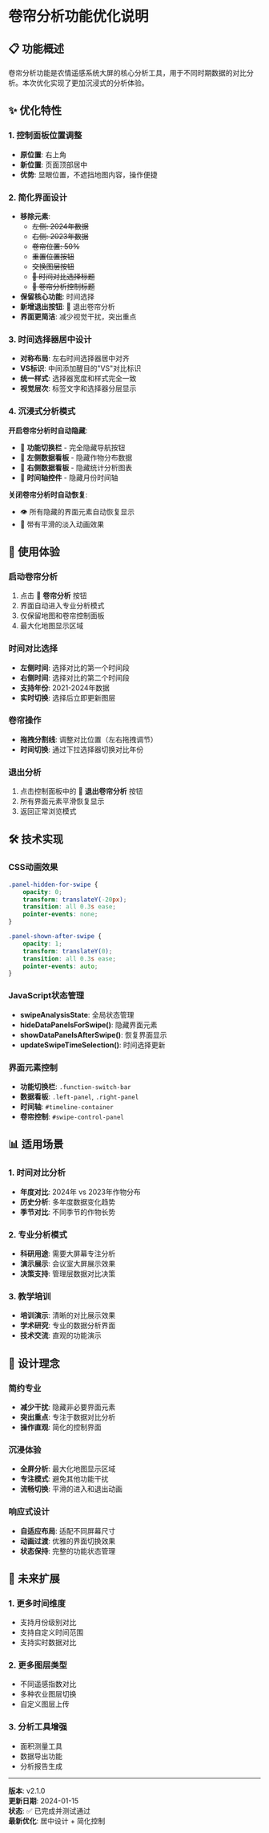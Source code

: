 # 卷帘分析功能优化说明

## 📋 功能概述

卷帘分析功能是农情遥感系统大屏的核心分析工具，用于不同时期数据的对比分析。本次优化实现了更加沉浸式的分析体验。

## ✨ 优化特性

### 1. 控制面板位置调整
- **原位置**: 右上角
- **新位置**: 页面顶部居中
- **优势**: 显眼位置，不遮挡地图内容，操作便捷

### 2. 简化界面设计
- **移除元素**: 
  - ~~左侧: 2024年数据~~
  - ~~右侧: 2023年数据~~
  - ~~卷帘位置: 50%~~
  - ~~重置位置按钮~~
  - ~~交换图层按钮~~
  - ~~📅 时间对比选择标题~~
  - ~~📏 卷帘分析控制标题~~
- **保留核心功能**: 时间选择
- **新增退出按钮**: 🚪 退出卷帘分析
- **界面更简洁**: 减少视觉干扰，突出重点

### 3. 时间选择器居中设计
- **对称布局**: 左右时间选择器居中对齐
- **VS标识**: 中间添加醒目的"VS"对比标识
- **统一样式**: 选择器宽度和样式完全一致
- **视觉层次**: 标签文字和选择器分层显示

### 4. 沉浸式分析模式
**开启卷帘分析时自动隐藏**:
- 🙈 **功能切换栏** - 完全隐藏导航按钮
- 🙈 **左侧数据看板** - 隐藏作物分布数据
- 🙈 **右侧数据看板** - 隐藏统计分析图表
- 🙈 **时间轴控件** - 隐藏月份时间轴

**关闭卷帘分析时自动恢复**:
- 👁️ 所有隐藏的界面元素自动恢复显示
- 🎯 带有平滑的淡入动画效果

## 🎯 使用体验

### 启动卷帘分析
1. 点击 📏 **卷帘分析** 按钮
2. 界面自动进入专业分析模式
3. 仅保留地图和卷帘控制面板
4. 最大化地图显示区域

### 时间对比选择
- **左侧时间**: 选择对比的第一个时间段
- **右侧时间**: 选择对比的第二个时间段
- **支持年份**: 2021-2024年数据
- **实时切换**: 选择后立即更新图层

### 卷帘操作
- **拖拽分割线**: 调整对比位置（左右拖拽调节）
- **时间切换**: 通过下拉选择器切换对比年份

### 退出分析
1. 点击控制面板中的 🚪 **退出卷帘分析** 按钮
2. 所有界面元素平滑恢复显示
3. 返回正常浏览模式

## 🛠️ 技术实现

### CSS动画效果
```css
.panel-hidden-for-swipe {
    opacity: 0;
    transform: translateY(-20px);
    transition: all 0.3s ease;
    pointer-events: none;
}

.panel-shown-after-swipe {
    opacity: 1;
    transform: translateY(0);
    transition: all 0.3s ease;
    pointer-events: auto;
}
```

### JavaScript状态管理
- **swipeAnalysisState**: 全局状态管理
- **hideDataPanelsForSwipe()**: 隐藏界面元素
- **showDataPanelsAfterSwipe()**: 恢复界面显示
- **updateSwipeTimeSelection()**: 时间选择更新

### 界面元素控制
- **功能切换栏**: `.function-switch-bar`
- **数据看板**: `.left-panel`, `.right-panel`
- **时间轴**: `#timeline-container`
- **卷帘控制**: `#swipe-control-panel`

## 📊 适用场景

### 1. 时间对比分析
- **年度对比**: 2024年 vs 2023年作物分布
- **历史分析**: 多年度数据变化趋势
- **季节对比**: 不同季节的作物长势

### 2. 专业分析模式
- **科研用途**: 需要大屏幕专注分析
- **演示展示**: 会议室大屏展示效果
- **决策支持**: 管理层数据对比决策

### 3. 教学培训
- **培训演示**: 清晰的对比展示效果
- **学术研究**: 专业的数据分析界面
- **技术交流**: 直观的功能演示

## 🎨 设计理念

### 简约专业
- **减少干扰**: 隐藏非必要界面元素
- **突出重点**: 专注于数据对比分析
- **操作直观**: 简化的控制界面

### 沉浸体验
- **全屏分析**: 最大化地图显示区域
- **专注模式**: 避免其他功能干扰
- **流畅切换**: 平滑的进入和退出动画

### 响应式设计
- **自适应布局**: 适配不同屏幕尺寸
- **动画过渡**: 优雅的界面切换效果
- **状态保持**: 完整的功能状态管理

## 🚀 未来扩展

### 1. 更多时间维度
- 支持月份级别对比
- 支持自定义时间范围
- 支持实时数据对比

### 2. 更多图层类型
- 不同遥感指数对比
- 多种农业图层切换
- 自定义图层上传

### 3. 分析工具增强
- 面积测量工具
- 数据导出功能
- 分析报告生成

---

**版本**: v2.1.0  
**更新日期**: 2024-01-15  
**状态**: ✅ 已完成并测试通过  
**最新优化**: 居中设计 + 简化控制
